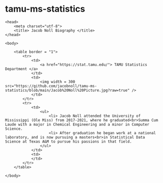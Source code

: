 # tamu-ms-statistics

<!DOCTYPE html>
<html>

	<head>
		<meta charset="utf-8">
		<title> Jacob Noll Biography </title>
	</head>

	<body>
		
		<table border = "1">
			<tr>
				<td>
					<a href="https://stat.tamu.edu/"> TAMU Statistics Department </a>
				</td>
				<td>
					<img width = 300 src="https://github.com/jacobnoll/tamu-ms-statistics/blob/main/Jacob%20Noll%20Picture.jpg?raw=true" />
				</td> 
			</tr>
			<tr>
				<td>
					<ul>
						<li> Jacob Noll attended the University of Mississippi (Ole Miss) from 2017-2021, where he graduated<br>Summa Cum Laude with a major in Chemical Engineering and a minor in Computer Science. 
						<li> After graduation he began work at a national laboratory, and is now pursuing a masters<br>in Statistical Data Science at Texas A&M to pursue his passions in that field.  
					</ul>
				</td>
				<td>
				</td> 
			</tr>
		</table>

	</body>

</html>
